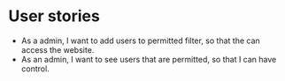 # User stories

- As a admin, I want to add users to permitted filter, so that the can access the website.
- As an admin, I want to see users that are permitted, so that I can have control.

